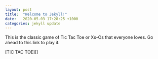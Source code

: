 ```yaml
---
layout: post
title:  "Welcome to Jekyll!"
date:   2020-05-03 17:28:25 +1000
categories: jekyll update
---
```

This is the classic game of Tic Tac Toe or Xs-Os that everyone loves. 
Go ahead to this link to play it.

[TIC TAC TOE][]